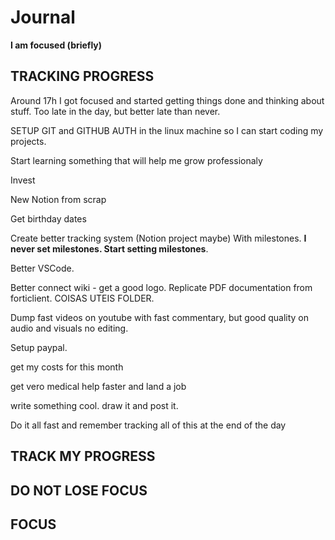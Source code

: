 # Journal

**I am focused (briefly)**

## TRACKING PROGRESS

Around 17h I got focused and started getting things done and thinking about stuff. Too late in the day, but better late than never.

SETUP GIT and GITHUB AUTH in the linux machine so I can start coding my projects.

Start learning something that will help me grow professionaly

Invest

New Notion from scrap

Get birthday dates

Create better tracking system (Notion project maybe) With milestones. **I never set milestones. Start setting milestones**.

Better VSCode.

Better connect wiki - get a good logo. Replicate PDF documentation from forticlient. COISAS UTEIS FOLDER.

Dump fast videos on youtube with fast commentary, but good quality on audio and visuals no editing.

Setup paypal.

get my costs for this month

get vero medical help faster and land a job

write something cool. draw it and post it.

Do it all fast and remember tracking all of this at the end of the day

## TRACK MY PROGRESS

## DO NOT LOSE FOCUS

## FOCUS
